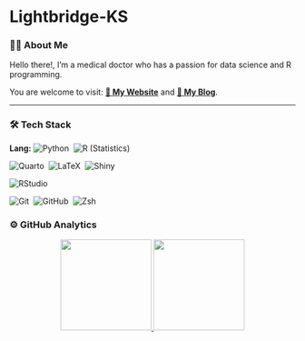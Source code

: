 # Lightbridge-KS


### 👨🏻 About Me

Hello there!, I’m a medical doctor who has a passion for data science
and R programming.

You are welcome to visit: [**🌱 My
Website**](https://lightbridge.netlify.app) and [**🍑 My
Blog**](https://lightbridge-blog.netlify.app).

------------------------------------------------------------------------

### 🛠 Tech Stack

**Lang:**
![Python](https://img.shields.io/badge/-Python-05122A?style=flat&logo=python.png) 
![R
(Statistics)](https://img.shields.io/badge/-R-05122A?style=flat&logo=r&logoColor=276DC3.png)

![Quarto](https://img.shields.io/badge/-Quarto-05122A?style=flat&logo=quarto.png) 
![LaTeX](https://img.shields.io/badge/-LaTeX-05122A?style=flat&logo=latex&logoColor=00ffff.png) 
![Shiny](https://img.shields.io/badge/-Shiny-05122A?style=flat&logo=shiny.png)

  

![RStudio](https://img.shields.io/badge/-RStudio-05122A?style=flat&logo=rstudio.png) 

  

![Git](https://img.shields.io/badge/-Git-05122A?style=flat&logo=git.png) 
![GitHub](https://img.shields.io/badge/-GitHub-05122A?style=flat&logo=github.png) 
![Zsh](https://img.shields.io/badge/-Zsh-05122A?style=flat&logo=zsh.png) 

### ⚙️ GitHub Analytics

<!-- Github Stats by "https://github.com/anuraghazra/github-readme-stats" -->

<p align="center">

<a href="https://github.com/Lightbridge-KS">
<img height="160em" src="https://github-readme-stats.vercel.app/api?username=Lightbridge-KS&amp;count_private=true&amp;show_icons=true&amp;theme=radical">
<img height="160em" src="https://github-readme-stats.vercel.app/api/top-langs/?username=Lightbridge-KS&amp;hide=html,scss&amp;langs_count=5&amp;layout=compact&amp;theme=algolia">
</a>
</p>

<!-- Reference -->

<!-- Inspired from: https://github.com/durgeshsamariya/awesome-github-profile-readme-templates/blob/master/AVS1508.md?plain=1 -->

